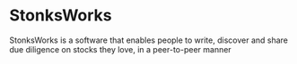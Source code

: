 # StonksWorks
StonksWorks is a software that enables people to write, discover and share due diligence on stocks they love, in a peer-to-peer manner
